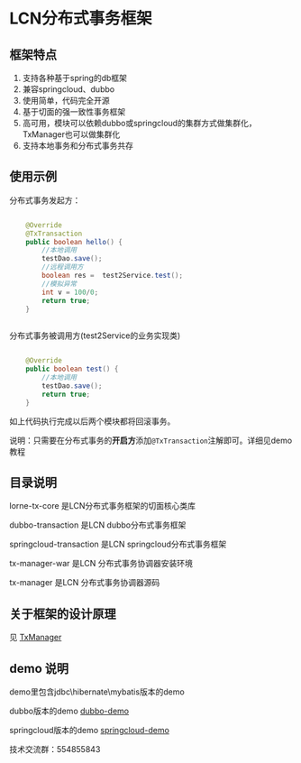 # LCN分布式事务框架

## 框架特点

1. 支持各种基于spring的db框架
2. 兼容springcloud、dubbo
3. 使用简单，代码完全开源
4. 基于切面的强一致性事务框架
5. 高可用，模块可以依赖dubbo或springcloud的集群方式做集群化，TxManager也可以做集群化
6. 支持本地事务和分布式事务共存

## 使用示例

分布式事务发起方：
```java

    @Override
    @TxTransaction
    public boolean hello() {
        //本地调用
        testDao.save();
        //远程调用方
        boolean res =  test2Service.test();
        //模拟异常
        int v = 100/0;
        return true;
    }
    
```

分布式事务被调用方(test2Service的业务实现类)
```java

    @Override
    public boolean test() {
        //本地调用
        testDao.save();
        return true;
    }

```

如上代码执行完成以后两个模块都将回滚事务。

说明：只需要在分布式事务的**开启方**添加`@TxTransaction`注解即可。详细见demo教程


## 目录说明

lorne-tx-core 是LCN分布式事务框架的切面核心类库

dubbo-transaction 是LCN dubbo分布式事务框架

springcloud-transaction 是LCN springcloud分布式事务框架

tx-manager-war 是LCN 分布式事务协调器安装环境

tx-manager 是LCN 分布式事务协调器源码


## 关于框架的设计原理

见 [TxManager](https://github.com/1991wangliang/tx-lcn/blob/master/tx-manager/README.md)


## demo 说明

demo里包含jdbc\hibernate\mybatis版本的demo

dubbo版本的demo [dubbo-demo](https://github.com/1991wangliang/dubbo-lcn-demo)

springcloud版本的demo [springcloud-demo](https://github.com/1991wangliang/springcloud-lcn-demo)


技术交流群：554855843